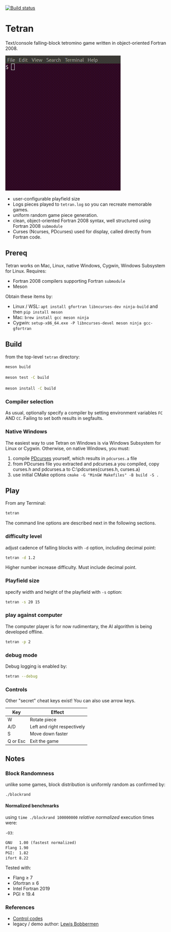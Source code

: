 [![Build status](https://ci.appveyor.com/api/projects/status/bhta29i7fvgl90ig?svg=true)](https://ci.appveyor.com/project/scivision/tetran)

# Tetran

Text/console falling-block tetromino game written in object-oriented Fortran 2008.

![Tetran gameplay demo](doc/tetran.gif)

* user-configurable playfield size
* Logs pieces played to `tetran.log` so you can recreate memorable games.
* uniform random game piece generation.
* clean, object-oriented Fortran 2008 syntax, well structured using Fortran 2008 `submodule`
* Curses (Ncurses, PDcurses) used for display, called directly from Fortran code.

## Prereq

Tetran works on Mac, Linux, native Windows, Cygwin, Windows Subsystem for Linux.
Requires:

* Fortran 2008 compilers supporting Fortran `submodule`
* Meson

Obtain these items by:

* Linux / WSL: `apt install gfortran libncurses-dev ninja-build` and then `pip install meson`
* Mac: `brew install gcc meson ninja`
* Cygwin: `setup-x86_64.exe -P libncurses-devel meson ninja gcc-gfortran`

## Build

from the top-level `tetran` directory:

```bash
meson build

meson test -C build

meson install -C build
```


### Compiler selection

As usual, optionally specify a compiler by setting environment variables `FC` AND `CC`.
Failing to set both results in segfaults.

### Native Windows

The easiest way to use Tetran on Windows is via Windows Subsystem for Linux or Cygwin.
Otherwise, on native Windows, you must:

1. compile [PDcurses](https://pdcurses.sourceforge.io/) yourself, which results in `pdcurses.a` file
2. from PDcurses file you extracted and pdcurses.a you compiled, copy curses.h and pdcurses.a to C:\pdcurses\{curses.h, curses.a}
3. use initial CMake options `cmake -G "MinGW Makefiles" -B build -S .`

## Play

From any Terminal:

```bash
tetran
```

The command line options are described next in the following sections.

### difficulty level

adjust cadence of falling blocks with `-d` option, including decimal point:

```bash
tetran -d 1.2
```

Higher number increase difficulty. Must include decimal point.

### Playfield size

specify width and height of the playfield with `-s` option:

```bash
tetran -s 20 15
```

### play against computer

The computer player is for now rudimentary, the AI algorithm is being developed offline.

```bash
tetran -p 2
```

### debug mode

Debug logging is enabled by:

```bash
tetran --debug
```

### Controls

Other "secret" cheat keys exist! You can also use arrow keys.

  Key      |  Effect
-----------|-----------------------------
  W        | Rotate piece
  A/D      | Left and right respectively
  S        | Move down faster
  Q or Esc | Exit the game

## Notes

### Block Randomness

unlike some games, block distribution is uniformly random as confirmed by:

    ./blockrand

#### Normalized benchmarks

using `time ./blockrand 100000000` *relative normalized* execution times were:

`-O3`:

    GNU   1.00 (fastest normalized)
    Flang 1.90
    PGI:  1.82
    ifort 8.22

Tested with:

* Flang &ge; 7
* Gfortran &ge; 6
* Intel Fortran 2019
* PGI &ge; 19.4


### References

* [Control codes](https://en.wikipedia.org/wiki/C0_and_C1_control_codes)
* legacy / demo author:   [Lewis Bobbermen](https://github.com/lewisjb)
